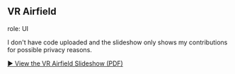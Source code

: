 ## VR Airfield

role: UI

I don't have code uploaded and the slideshow only shows my contributions for possible privacy reasons.

[▶️ View the VR Airfield Slideshow (PDF)](CDR_1_Slideshow.pdf)
